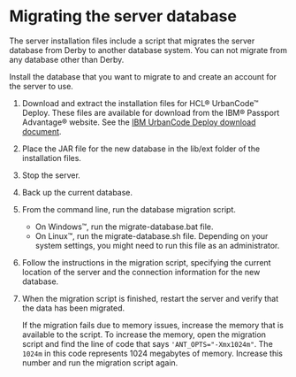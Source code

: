 # Migrating the server database

The server installation files include a script that migrates the server database from Derby to another database system. You can not migrate from any database other than Derby.

Install the database that you want to migrate to and create an account for the server to use.

1.   Download and extract the installation files for HCL® UrbanCode™ Deploy. These files are available for download from the IBM® Passport Advantage® website. See the [IBM UrbanCode Deploy download document](https://www.ibm.com/software/passportadvantage/pao_customer.html). 
2.   Place the JAR file for the new database in the lib/ext folder of the installation files. 
3.  Stop the server.
4.  Back up the current database.
5.  From the command line, run the database migration script. 

    -   On Windows™, run the migrate-database.bat file.
    -   On Linux™, run the migrate-database.sh file.
    Depending on your system settings, you might need to run this file as an administrator.

6.  Follow the instructions in the migration script, specifying the current location of the server and the connection information for the new database.
7.  When the migration script is finished, restart the server and verify that the data has been migrated.

    If the migration fails due to memory issues, increase the memory that is available to the script. To increase the memory, open the migration script and find the line of code that says `'ANT_OPTS="-Xmx1024m"`. The `1024m` in this code represents 1024 megabytes of memory. Increase this number and run the migration script again.


